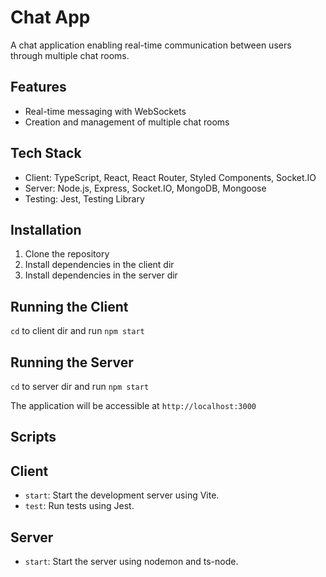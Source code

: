 # Chat App

A chat application enabling real-time communication between users through multiple chat rooms.

## Features

- Real-time messaging with WebSockets
- Creation and management of multiple chat rooms

## Tech Stack

- Client: TypeScript, React, React Router, Styled Components, Socket.IO
- Server: Node.js, Express, Socket.IO, MongoDB, Mongoose
- Testing: Jest, Testing Library

## Installation

1. Clone the repository
2. Install dependencies in the client dir
3. Install dependencies in the server dir

## Running the Client

```cd``` to client dir and run ```npm start```

## Running the Server

```cd``` to server dir and run ```npm start```

The application will be accessible at `http://localhost:3000`

## Scripts

## Client

- `start`: Start the development server using Vite.
- `test`: Run tests using Jest.

## Server

- `start`: Start the server using nodemon and ts-node.
